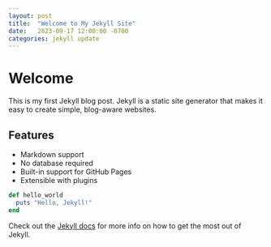 ```yaml
---
layout: post
title:  "Welcome to My Jekyll Site"
date:   2023-09-17 12:00:00 -0700
categories: jekyll update
---
```


# Welcome

This is my first Jekyll blog post. Jekyll is a static site generator that makes it easy to create simple, blog-aware websites.

## Features

- Markdown support
- No database required
- Built-in support for GitHub Pages
- Extensible with plugins

```ruby
def hello_world
  puts "Hello, Jekyll!"
end
```

Check out the [Jekyll docs][jekyll-docs] for more info on how to get the most out of Jekyll.

[jekyll-docs]: https://jekyllrb.com/docs/home
